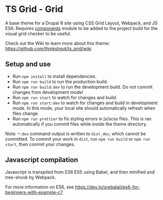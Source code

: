 # TS Grid - Grid

A base theme for a Drupal 8 site using CSS Grid Layout, Webpack, and JS ES6.
Requires
[components](https://www.drupal.org/project/components) module to be added to
the project build for the visual grid checker to be useful.

Check out the Wiki to learn more about this theme:
https://github.com/thinkshout/ts_grid/wiki

## Setup and use

- Run `npm install` to install dependencies.
- Run `npm run build` to run the production build.
- Run `npm run build:dev` to run the development build. Do not commit changes
  from development mode!
- Run `npm run start` to watch for changes and build.
- Run `npm run start:dev` to watch for changes and build in development mode.
  In this mode, your local site should automatically refresh when files change.
- Run `npm run prettier` to fix styling errors in js/scss files. This is ran
  automatically if you commit files while inside the theme directory.
  
Note: `*:dev` command output is written to `dist_dev`, which cannot be
committed. To commit your work in `dist`, run `npm run build` or
`npm run start`, then commit your changes.

## Javascript compilation

Javascript is transpiled from ES6 ES5 using Babel, and then minified and
tree-shook by Webpack.

For more information on ES6, see https://dev.to/srebalaji/es6-for-beginners-with-example-c7

